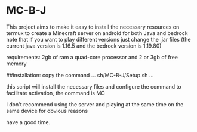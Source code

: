 # MC-B-J 

This project aims to make it easy to install the necessary resources on termux to create a Minecraft server on android for both Java and bedrock note that if you want to play different versions just change the .jar files (the current java version is 1.16.5 and the bedrock version is 1.19.80)

requirements: 2gb of ram a quad-core processor and 2 or 3gb of free memory 

##installation:
copy the command 
...
sh/MC-B-J/Setup.sh 
...

this script will install the necessary files and configure the command to facilitate activation, the command is MC

I don't recommend using the server and playing at the same time on the same device for obvious reasons

 have a good time.
